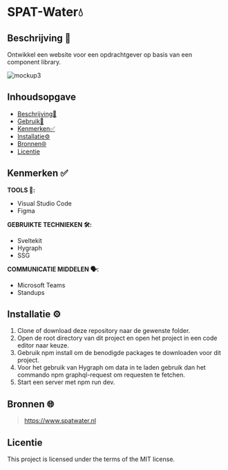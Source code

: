 
# SPAT-Water💧

## Beschrijving 📃
Ontwikkel een website voor een opdrachtgever op basis van een component library.

![mockup3](https://github.com/sannevanseeventer/SPATwater-2.0/assets/112857444/e668acea-201f-4391-be72-2eb91ce4367d)



## Inhoudsopgave

  * [Beschrijving📃](#beschrijving)
  * [Gebruik👥](#gebruik)
  * [Kenmerken✅](#kenmerken)
  * [Installatie⚙️](#installatie)
  * [Bronnen🌐](#bronnen)
  * [Licentie](#licentie)
    

## Kenmerken ✅
<!-- Bij Kenmerken staat welke technieken zijn gebruikt en hoe. Wat is de HTML structuur? Wat zijn de belangrijkste dingen in CSS? Wat is er met Javascript gedaan en hoe? Misschien heb je een framwork of library gebruikt? -->


**TOOLS 🧰:**
* Visual Studio Code
* Figma
  
**GEBRUIKTE TECHNIEKEN 🛠️:**
* Sveltekit
* Hygraph
* SSG
  
**COMMUNICATIE MIDDELEN 🗣️:**
* Microsoft Teams
* Standups
  
## Installatie ⚙️

1. Clone of download deze repository naar de gewenste folder.
2. Open de root directory van dit project en open het project in een code editor naar keuze.
3. Gebruik npm install om de benodigde packages te downloaden voor dit project.
4. Voor het gebruik van Hygraph om data in te laden gebruik dan het commando npm graphql-request om requesten te fetchen.
5. Start een server met npm run dev.

## Bronnen 🌐
>https://www.spatwater.nl
>

## Licentie
This project is licensed under the terms of the MIT license.
